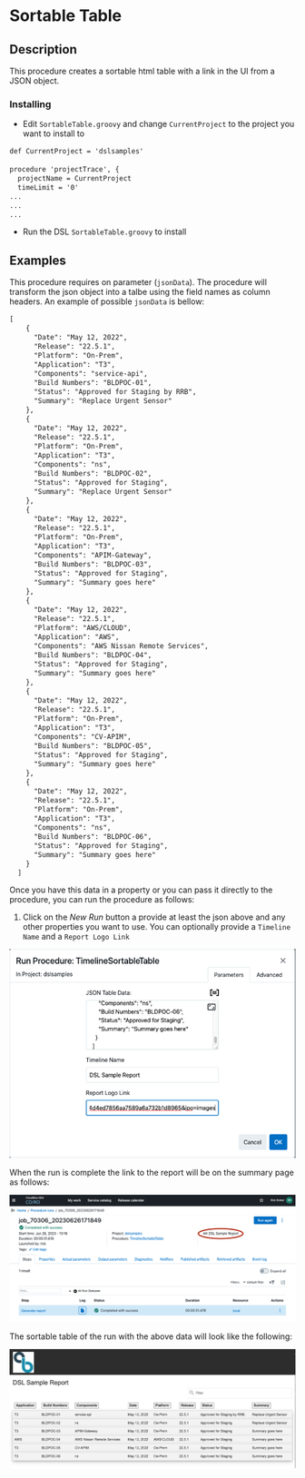 # Sortable Table

## Description

This procedure creates a sortable html table with a link in the UI from a JSON object.

### Installing

* Edit `SortableTable.groovy` and change `CurrentProject` to the project you want to install to

```
def CurrentProject = 'dslsamples'

procedure 'projectTrace', {
  projectName = CurrentProject
  timeLimit = '0'
...
...
...
```

* Run the DSL `SortableTable.groovy` to install


## Examples

This procedure requires on parameter (`jsonData`).  The procedure will transform the json object into a talbe using the field names as column headers.  An example of possible `jsonData` is bellow:

```
[
    {
      "Date": "May 12, 2022",
      "Release": "22.5.1",
      "Platform": "On-Prem",
      "Application": "T3",
      "Components": "service-api",
      "Build Numbers": "BLDPOC-01",
      "Status": "Approved for Staging by RRB",
      "Summary": "Replace Urgent Sensor"
    },
    {
      "Date": "May 12, 2022",
      "Release": "22.5.1",
      "Platform": "On-Prem",
      "Application": "T3",
      "Components": "ns",
      "Build Numbers": "BLDPOC-02",
      "Status": "Approved for Staging",
      "Summary": "Replace Urgent Sensor"
    },
    {
      "Date": "May 12, 2022",
      "Release": "22.5.1",
      "Platform": "On-Prem",
      "Application": "T3",
      "Components": "APIM-Gateway",
      "Build Numbers": "BLDPOC-03",
      "Status": "Approved for Staging",
      "Summary": "Summary goes here"
    },
    {
      "Date": "May 12, 2022",
      "Release": "22.5.1",
      "Platform": "AWS/CLOUD",
      "Application": "AWS",
      "Components": "AWS Nissan Remote Services",
      "Build Numbers": "BLDPOC-04",
      "Status": "Approved for Staging",
      "Summary": "Summary goes here"
    },
    {
      "Date": "May 12, 2022",
      "Release": "22.5.1",
      "Platform": "On-Prem",
      "Application": "T3",
      "Components": "CV-APIM",
      "Build Numbers": "BLDPOC-05",
      "Status": "Approved for Staging",
      "Summary": "Summary goes here"
    },
    {
      "Date": "May 12, 2022",
      "Release": "22.5.1",
      "Platform": "On-Prem",
      "Application": "T3",
      "Components": "ns",
      "Build Numbers": "BLDPOC-06",
      "Status": "Approved for Staging",
      "Summary": "Summary goes here"
    }
  ]
  ```

  Once you have this data in a property or you can pass it directly to the procedure, you can run the procedure as follows:
  1. Click on the *New Run* button a provide at least the json above and any other properties you want to use.   You  can optionally provide a `Timeline Name` and a `Report Logo Link`

  ![StartRun](img/StartRun.png)

  When the run is complete the link to the report will be on the summary page as follows:

  ![CompleteRun](img/CompleteRun.png)

  The sortable table of the run with the above data will look like the following:

  ![ReportView](img/ReportView.png)
  
